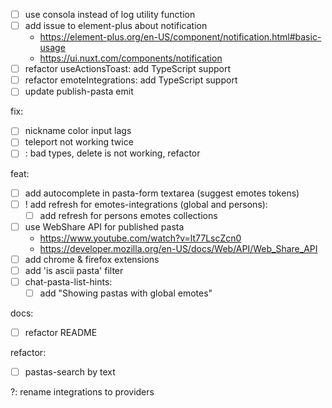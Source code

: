 - [ ] use consola instead of log utility function
- [ ] add issue to element-plus about notification 
  - https://element-plus.org/en-US/component/notification.html#basic-usage
  - https://ui.nuxt.com/components/notification
- [ ] refactor useActionsToast: add TypeScript support
- [ ] refactor emoteIntegrations: add TypeScript support
- [ ] update publish-pasta emit

fix:  
- [ ] nickname color input lags
- [ ] teleport not working twice
- [ ] <remove-pastas-list />: bad types, delete is not working, refactor

feat:
  - [ ] add autocomplete in pasta-form textarea (suggest emotes tokens)
  - [ ] ! add refresh for emotes-integrations (global and persons):
    - [ ] add refresh for persons emotes collections
  - [ ] use WebShare API for published pasta 
    - https://www.youtube.com/watch?v=lt77LscZcn0
    - https://developer.mozilla.org/en-US/docs/Web/API/Web_Share_API
  - [ ] add chrome & firefox extensions
  - [ ] add 'is ascii pasta' filter
  - [ ] chat-pasta-list-hints:
    - [ ] add "Showing pastas with global emotes"

docs:
  - [ ] refactor README

refactor:
  - [ ] pastas-search by text

?: rename integrations to providers
